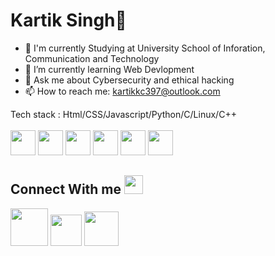 # Kartik Singh👋

- 📖 I'm currently Studying at University School of Inforation, Communication and Technology
- 🌱 I’m currently learning Web Devlopment 
- 💬 Ask me about Cybersecurity and ethical hacking
- 📫 How to reach me: kartikkc397@outlook.com

Tech stack : Html/CSS/Javascript/Python/C/Linux/C++
<br>
<br>
<img src = "https://cdn-icons-png.flaticon.com/512/136/136528.png" height = "40px"/>
<img src = "https://i.pinimg.com/originals/7d/4f/e5/7d4fe56a906707466de4e066e8269719.png" height ="40px"/>
<img src = "https://cdn-icons-png.flaticon.com/512/136/136530.png" height ="40px"/>
<img src = "https://upload.wikimedia.org/wikipedia/commons/thumb/0/0a/Python.svg/1024px-Python.svg.png" height = "40px">
<img src = "https://upload.wikimedia.org/wikipedia/commons/thumb/1/18/C_Programming_Language.svg/695px-C_Programming_Language.svg.png" height = "40px">
<img src = "https://cdn.freebiesupply.com/logos/large/2x/c-logo-png-transparent.png" height ="40px">

## Connect With me <img src = "https://raw.githubusercontent.com/ShahriarShafin/ShahriarShafin/main/Assets/handshake.gif" height="30px"/>
[<img src = "https://c.tenor.com/x0C6aBxEdOEAAAAi/instagram-sign-on-instagram.gif" height="60px">](https://www.instagram.com/jayden_397/)
[<img src = "https://icons8.com/icon/436/twitter" height = "50px">](https://twitter.com/kartikkc_397)
[<img src = "https://cliply.co/wp-content/uploads/2021/02/372102050_LINKEDIN_ICON_TRANSPARENT_400.gif" height = "55px">](https://www.linkedin.com/in/kartik-singh-68bb8b179/)


